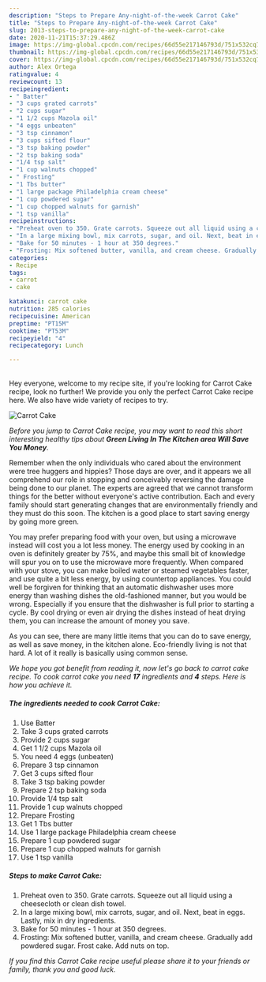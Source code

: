 ```yaml
---
description: "Steps to Prepare Any-night-of-the-week Carrot Cake"
title: "Steps to Prepare Any-night-of-the-week Carrot Cake"
slug: 2013-steps-to-prepare-any-night-of-the-week-carrot-cake
date: 2020-11-21T15:37:29.486Z
image: https://img-global.cpcdn.com/recipes/66d55e217146793d/751x532cq70/carrot-cake-recipe-main-photo.jpg
thumbnail: https://img-global.cpcdn.com/recipes/66d55e217146793d/751x532cq70/carrot-cake-recipe-main-photo.jpg
cover: https://img-global.cpcdn.com/recipes/66d55e217146793d/751x532cq70/carrot-cake-recipe-main-photo.jpg
author: Alex Ortega
ratingvalue: 4
reviewcount: 13
recipeingredient:
- " Batter"
- "3 cups grated carrots"
- "2 cups sugar"
- "1 1/2 cups Mazola oil"
- "4 eggs unbeaten"
- "3 tsp cinnamon"
- "3 cups sifted flour"
- "3 tsp baking powder"
- "2 tsp baking soda"
- "1/4 tsp salt"
- "1 cup walnuts chopped"
- " Frosting"
- "1 Tbs butter"
- "1 large package Philadelphia cream cheese"
- "1 cup powdered sugar"
- "1 cup chopped walnuts for garnish"
- "1 tsp vanilla"
recipeinstructions:
- "Preheat oven to 350. Grate carrots. Squeeze out all liquid using a cheesecloth or clean dish towel."
- "In a large mixing bowl, mix carrots, sugar, and oil. Next, beat in eggs. Lastly, mix in dry ingredients."
- "Bake for 50 minutes - 1 hour at 350 degrees."
- "Frosting: Mix softened butter, vanilla, and cream cheese. Gradually add powdered sugar. Frost cake. Add nuts on top."
categories:
- Recipe
tags:
- carrot
- cake

katakunci: carrot cake 
nutrition: 285 calories
recipecuisine: American
preptime: "PT15M"
cooktime: "PT53M"
recipeyield: "4"
recipecategory: Lunch

---
```

<br>
Hey everyone, welcome to my recipe site, if you're looking for Carrot Cake recipe, look no further! We provide you only the perfect Carrot Cake recipe here. We also have wide variety of recipes to try.
<br>


![Carrot Cake](https://img-global.cpcdn.com/recipes/66d55e217146793d/751x532cq70/carrot-cake-recipe-main-photo.jpg)

<i>Before you jump to Carrot Cake recipe, you may want to read this short interesting healthy tips about 
<strong>Green Living In The Kitchen area Will Save You Money</strong>.</i>
</br>

Remember when the only individuals who cared about the environment were tree huggers and hippies? Those days are over, and it appears we all comprehend our role in stopping and conceivably reversing the damage being done to our planet. The experts are agreed that we cannot transform things for the better without everyone's active contribution. Each and every family should start generating changes that are environmentally friendly and they must do this soon. The kitchen is a good place to start saving energy by going more green.

You may prefer preparing food with your oven, but using a microwave instead will cost you a lot less money. The energy used by cooking in an oven is definitely greater by 75%, and maybe this small bit of knowledge will spur you on to use the microwave more frequently. When compared with your stove, you can make boiled water or steamed vegetables faster, and use quite a bit less energy, by using countertop appliances. You could well be forgiven for thinking that an automatic dishwasher uses more energy than washing dishes the old-fashioned manner, but you would be wrong. Especially if you ensure that the dishwasher is full prior to starting a cycle. By cool drying or even air drying the dishes instead of heat drying them, you can increase the amount of money you save.

As you can see, there are many little items that you can do to save energy, as well as save money, in the kitchen alone. Eco-friendly living is not that hard. A lot of it really is basically using common sense.


<i>We hope you got benefit from reading it, now let's go back to carrot cake recipe. To cook carrot cake you need <strong>17</strong> ingredients and <strong>4</strong> steps. Here is how you achieve it.
</i>

##### The ingredients needed to cook Carrot Cake:

1. Use  Batter
1. Take 3 cups grated carrots
1. Provide 2 cups sugar
1. Get 1 1/2 cups Mazola oil
1. You need 4 eggs (unbeaten)
1. Prepare 3 tsp cinnamon
1. Get 3 cups sifted flour
1. Take 3 tsp baking powder
1. Prepare 2 tsp baking soda
1. Provide 1/4 tsp salt
1. Provide 1 cup walnuts chopped
1. Prepare  Frosting
1. Get 1 Tbs butter
1. Use 1 large package Philadelphia cream cheese
1. Prepare 1 cup powdered sugar
1. Prepare 1 cup chopped walnuts for garnish
1. Use 1 tsp vanilla


##### Steps to make Carrot Cake:

1. Preheat oven to 350. Grate carrots. Squeeze out all liquid using a cheesecloth or clean dish towel.
1. In a large mixing bowl, mix carrots, sugar, and oil. Next, beat in eggs. Lastly, mix in dry ingredients.
1. Bake for 50 minutes - 1 hour at 350 degrees.
1. Frosting: Mix softened butter, vanilla, and cream cheese. Gradually add powdered sugar. Frost cake. Add nuts on top.


<i>If you find this Carrot Cake recipe useful please share it to your friends or family, thank you and good luck.</i>
